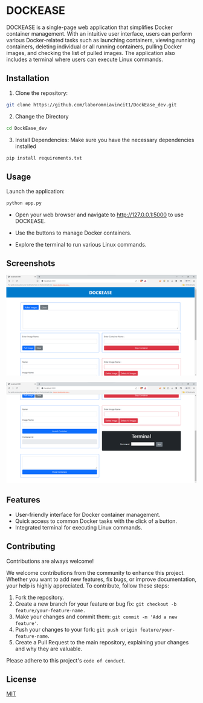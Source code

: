 # DOCKEASE

DOCKEASE is a single-page web application that simplifies Docker container management. With an intuitive user interface, users can perform various Docker-related tasks such as launching containers, viewing running containers, deleting individual or all running containers, pulling Docker images, and checking the list of pulled images. The application also includes a terminal where users can execute Linux commands.




## Installation

1. Clone the repository:

```bash
git clone https://github.com/laboromniavincit1/DockEase_dev.git
```
2. Change the Directory
```bash
cd DockEase_dev
```
3. Install Dependencies: Make sure you have the necessary dependencies installed
```bash
pip install requirements.txt
```

## Usage

Launch the application:
```bash
python app.py
```
- Open your web browser and navigate to http://127.0.0.1:5000 to use DOCKEASE.

- Use the buttons to manage Docker containers.

- Explore the terminal to run various Linux commands.



## Screenshots

![App Screenshot](https://github.com/laboromniavincit1/DockEase/blob/main/Screenshots/1.png?raw=true)

![App Screenshot](https://github.com/laboromniavincit1/DockEase/blob/main/Screenshots/2.png?raw=true)


## Features

- User-friendly interface for Docker container management.
- Quick access to common Docker tasks with the click of a button.
- Integrated terminal for executing Linux commands.


## Contributing

Contributions are always welcome!

We welcome contributions from the community to enhance this project. Whether you want to add new features, fix bugs, or improve documentation, your help is highly appreciated. To contribute, follow these steps:

1. Fork the repository.
2. Create a new branch for your feature or bug fix: `git checkout -b feature/your-feature-name.`
3. Make your changes and commit them: `git commit -m 'Add a new feature'`.
4. Push your changes to your fork: `git push origin feature/your-feature-name`.
5. Create a Pull Request to the main repository, explaining your changes and why they are valuable.

Please adhere to this project's `code of conduct`.


## License

[MIT](https://choosealicense.com/licenses/mit/)

